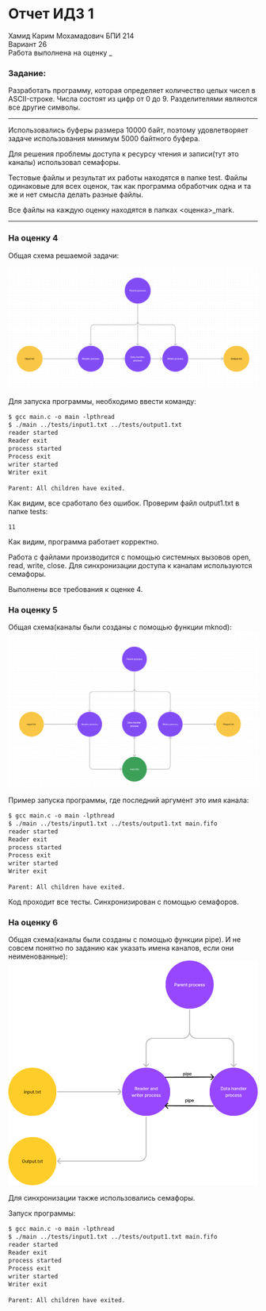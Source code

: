 # Отчет ИДЗ 1
Хамид Карим Мохамадович БПИ 214 \
Вариант 26 \
Работа выполнена на оценку _
### Задание: 
Разработать программу, которая определяет количество целых чисел в ASCII-строке. Числа состоят из цифр от 0 до 9. Разделителями являются все другие символы.

---- 
Использовались буферы размера 10000 байт, поэтому удовлетворяет задаче использования минимум 5000 байтного буфера.

Для решения проблемы доступа к ресурсу чтения и записи(тут это каналы) использовал семафоры.

Тестовые файлы и результат их работы находятся в папке test. Файлы одинаковые для всех оценок, так как программа обработчик одна и та же и нет смысла делать разные файлы.

Все файлы на каждую оценку находятся в папках <оценка>_mark.

----

### На оценку 4
Общая схема решаемой задачи: 

![](diagram.png)


Для запуска программы, необходимо ввести команду: 
```shell
$ gcc main.c -o main -lpthread
$ ./main ../tests/input1.txt ../tests/output1.txt
reader started
Reader exit
process started
Process exit
writer started
Writer exit

Parent: All children have exited.
```
Как видим, все сработало без ошибок. Проверим файл output1.txt в папке tests:
```shell
11
```
Как видим, программа работает корректно. 

Работа с файлами производится с помощью системных вызовов open, read, write, close. Для синхронизации доступа к каналам используются семафоры.

Выполнены все требования к оценке 4.

### На оценку 5
Общая схема(каналы были созданы с помощью функции mknod): 
![](diagram2.png)

Пример запуска программы, где последний аргумент это имя канала:
```shell
$ gcc main.c -o main -lpthread
$ ./main ../tests/input1.txt ../tests/output1.txt main.fifo
reader started
Reader exit
process started
Process exit
writer started
Writer exit

Parent: All children have exited.
```
Код проходит все тесты. Синхронизирован с помощью семафоров.

### На оценку 6
Общая схема(каналы были созданы с помощью функции pipe). И не совсем понятно по заданию как указать имена каналов, если они неименованные):
![](diagram3.png)

Для синхронизации также использовались семафоры.

Запуск программы:
```shell
$ gcc main.c -o main -lpthread
$ ./main ../tests/input1.txt ../tests/output1.txt main.fifo
reader started
Reader exit
process started
Process exit
writer started
Writer exit

Parent: All children have exited.
```